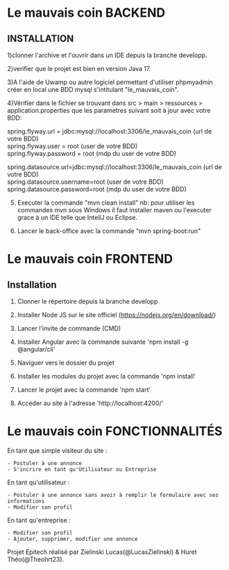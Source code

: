 # Le mauvais coin BACKEND

## INSTALLATION

1)clonner l'archive et l'ouvrir dans un IDE depuis la branche developp.  

2)verifier que le projet est bien en version Java 17.  

3)A l'aide de Uwamp ou autre logiciel permettant d'utiliser phpmyadmin créer en local une BDD mysql s'intitulant "le_mauvais_coin".  

4)Vérifier dans le fichier se trouvant dans src > main > ressources > application.properties que les parametres suivant soit à jour avec votre BDD:  

spring.flyway.url = jdbc:mysql://localhost:3306/le_mauvais_coin   (url de votre BDD)  
spring.flyway.user = root   (user de votre BDD)  
spring.flyway.password = root   (mdp du user de votre BDD)  

spring.datasource.url=jdbc:mysql://localhost:3306/le_mauvais_coin   (url de votre BDD)  
spring.datasource.username=root   (user de votre BDD)  
spring.datasource.password=root   (mdp du user de votre BDD)  

5) Executer la commande "mvn clean install" nb: pour utiliser les commandes mvn sous Windows il faut installer maven ou l'executer grace à un IDE telle que IntellJ ou Eclipse.  

6) Lancer le back-office avec la commande "mvn spring-boot:run"

# Le mauvais coin FRONTEND

## Installation

1) Clonner le répertoire depuis la branche developp

2) Installer Node JS sur le site officiel (https://nodejs.org/en/download/)

3) Lancer l'invite de commande (CMD)

4) Installer Angular avec la commande suivante 'npm install -g @angular/cli'

5) Naviguer vers le dossier du projet

6) Installer les modules du projet avec la commande 'npm install'

7) Lancer le projet avec la commande 'npm start'

8) Accéder au site à l'adresse 'http://localhost:4200/'

# Le mauvais coin FONCTIONNALITÉS

En tant que simple visiteur du site :

    - Postuler à une annonce
    - S'incrire en tant qu'Utilisateur ou Entreprise

En tant qu'utilisateur :

    - Postuler à une annonce sans avoir à remplir le formulaire avec ses informations
    - Modifier son profil

En tant qu'entreprise :

    - Modifier son profil
    - Ajouter, supprimer, modifier une annonce

Projet Epitech réalisé par Zielinski Lucas(@LucasZielinski) & Huret Théo(@Theohrt23).
